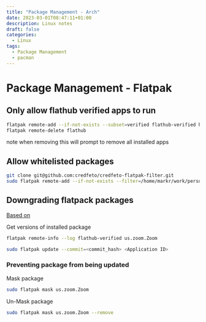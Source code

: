 ```yaml
---
title: "Package Management - Arch"
date: 2023-03-01T08:47:11+01:00
description: Linux notes
draft: false
categories:
  - Linux
tags:
  - Package Management
  - pacman
---
```

# Package Management - Flatpak

## Only allow flathub verified apps to run

```bash
flatpak remote-add --if-not-exists --subset=verified flathub-verified https://flathub.org/repo/flathub.flatpakrepo
flatpak remote-delete flathub
```

note when removing this will prompt to remove all installed apps 

## Allow whitelisted packages

```bash
git clone git@github.com:credfeto/credfeto-flatpak-filter.git
sudo flatpak remote-add --if-not-exists --filter=/home/markr/work/personal/credfeto-flatpak-filter/flatpak.filter flathub-whitelist https://flathub.org/repo/flathub.flatpakrep
```

## Downgrading flatpack packages

[Based on](https://itsfoss.com/downgrade-flatpak-packages/)

Get versions of installed package
```bash
flatpak remote-info --log flathub-verified us.zoom.Zoom
```

```bash
sudo flatpak update --commit=<commit_hash> <Application ID>
```


### Preventing package from being updated

Mask package
```bash
sudo flatpak mask us.zoom.Zoom
```

Un-Mask package
```bash
sudo flatpak mask us.zoom.Zoom --remove
```
